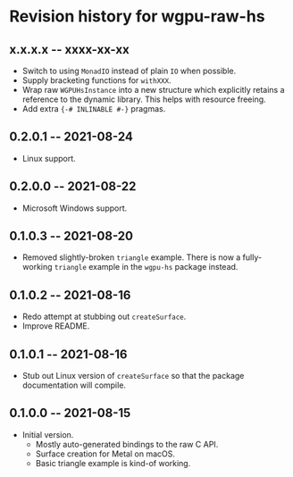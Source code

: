 # Revision history for wgpu-raw-hs

## x.x.x.x -- xxxx-xx-xx

- Switch to using `MonadIO` instead of plain `IO` when possible.
- Supply bracketing functions for `withXXX`.
- Wrap raw `WGPUHsInstance` into a new structure which explicitly retains a
  reference to the dynamic library. This helps with resource freeing.
- Add extra `{-# INLINABLE #-}` pragmas.

## 0.2.0.1 -- 2021-08-24

- Linux support.

## 0.2.0.0 -- 2021-08-22

- Microsoft Windows support.

## 0.1.0.3 -- 2021-08-20

- Removed slightly-broken `triangle` example. There is now a fully-working
  `triangle` example in the `wgpu-hs` package instead.

## 0.1.0.2 -- 2021-08-16

- Redo attempt at stubbing out `createSurface`.
- Improve README.

## 0.1.0.1 -- 2021-08-16

- Stub out Linux version of `createSurface` so that the package documentation
  will compile.

## 0.1.0.0 -- 2021-08-15

- Initial version. 
  - Mostly auto-generated bindings to the raw C API.
  - Surface creation for Metal on macOS.
  - Basic triangle example is kind-of working.
